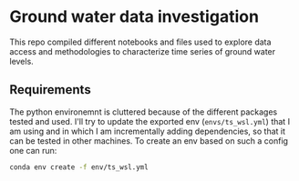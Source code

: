 # Ground water data investigation

This repo compiled different notebooks and files used to explore data access and methodologies to characterize time series of ground water levels.

## Requirements
The python environemnt is cluttered because of the different packages tested and used.
I'll try to update the exported env (`envs/ts_wsl.yml`) that I am using and in which I am incrementally adding dependencies, so that it can be tested in other machines. To create an env based on such a config one can run:
```bash
conda env create -f env/ts_wsl.yml
```

